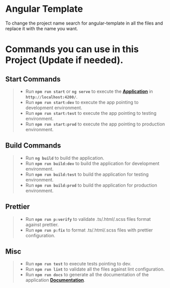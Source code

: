 # Angular Template

To change the project name search for angular-template in all the files and replace it with the name you want.

# Commands you can use in this Project (Update if needed).

## Start Commands

> - Run **`npm run start`** or **`ng serve`** to execute the **[Application](http://localhost:4200/)** in **`http://localhost:4200/`**.
> - Run **`npm run start:dev`** to execute the app pointing to development environment.
> - Run **`npm run start:test`** to execute the app pointing to testing environment.
> - Run **`npm run start:prod`** to execute the app pointing to production environment.

## Build Commands

> - Run **`ng build`** to build the application.
> - Run **`npm run build:dev`** to build the application for development environment.
> - Run **`npm run build:test`** to build the application for testing environment.
> - Run **`npm run build:prod`** to build the application for production environment.

## Prettier

> - Run **`npm run p:verify`** to validate .ts/.html/.scss files format against prettier.
> - Run **`npm run p:fix`** to format .ts/.html/.scss files with prettier configuration.

## Misc

> - Run **`npm run test`** to execute tests pointing to dev.
> - Run **`npm run lint`** to validate all the files against lint configuration.
> - Run **`npm run docs`** to generate all the documentation of the application **[Documentation](http://127.0.0.1:4300/index.html)**.
